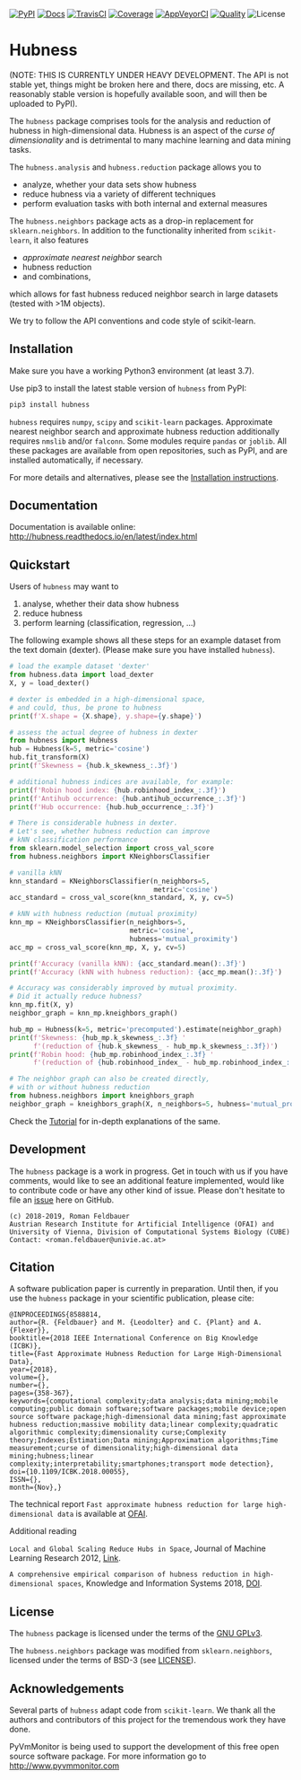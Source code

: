 [![PyPI](https://img.shields.io/pypi/v/hubness.svg)](
https://pypi.org/project/hubness)
[![Docs](https://readthedocs.org/projects/hubness/badge/?version=latest)](
https://hubness.readthedocs.io/en/latest/?badge=latest)
[![TravisCI](https://travis-ci.com/VarIr/hubness.svg?branch=master)](
https://travis-ci.com/VarIr/hubness)
[![Coverage](https://codecov.io/gh/VarIr/hubness/branch/master/graph/badge.svg?branch=master)](
https://codecov.io/gh/VarIr/hubness)
[![AppVeyorCI](https://ci.appveyor.com/api/projects/status/85bs46irwcwwbvyt/branch/master?svg=true)](
https://ci.appveyor.com/project/VarIr/hubness/branch/master)
[![Quality](https://img.shields.io/lgtm/grade/python/g/VarIr/hubness.svg?logo=lgtm&logoWidth=18)](
https://lgtm.com/projects/g/VarIr/hubness/context:python)
![License](https://img.shields.io/github/license/VarIr/hubness.svg)

# Hubness

(NOTE: THIS IS CURRENTLY UNDER HEAVY DEVELOPMENT. The API is not stable yet,
things might be broken here and there, docs are missing, etc.
A reasonably stable version is hopefully available soon,
and will then be uploaded to PyPI).

The `hubness` package comprises tools for the analysis and
reduction of hubness in high-dimensional data.
Hubness is an aspect of the _curse of dimensionality_
and is detrimental to many machine learning and data mining tasks.

The `hubness.analysis` and `hubness.reduction` package allows you to

- analyze, whether your data sets show hubness
- reduce hubness via a variety of different techniques 
- perform evaluation tasks with both internal and external measures

The `hubness.neighbors` package acts as a drop-in replacement for `sklearn.neighbors`.
In addition to the functionality inherited from `scikit-learn`,
it also features
- _approximate nearest neighbor_ search
- hubness reduction
- and combinations,

which allows for fast hubness reduced neighbor search in large datasets
(tested with >1M objects).

We try to follow the API conventions and code style of scikit-learn.

## Installation


Make sure you have a working Python3 environment (at least 3.7).

Use pip3 to install the latest stable version of `hubness` from PyPI:

```bash
pip3 install hubness
```

`hubness` requires `numpy`, `scipy` and `scikit-learn` packages.
Approximate nearest neighbor search and approximate hubness reduction
additionally requires `nmslib` and/or `falconn`.
Some modules require `pandas` or `joblib`. All these packages are available
from open repositories, such as PyPI, and are installed automatically, if necessary.

For more details and alternatives, please see the [Installation instructions](
http://hubness.readthedocs.io/en/latest/user/installation.html).

## Documentation

Documentation is available online: 
http://hubness.readthedocs.io/en/latest/index.html

## Quickstart

Users of `hubness` may want to 

1. analyse, whether their data show hubness
2. reduce hubness
3. perform learning (classification, regression, ...)

The following example shows all these steps for an example dataset
from the text domain (dexter). (Please make sure you have installed `hubness`).

```python
# load the example dataset 'dexter'
from hubness.data import load_dexter
X, y = load_dexter()

# dexter is embedded in a high-dimensional space,
# and could, thus, be prone to hubness
print(f'X.shape = {X.shape}, y.shape={y.shape}')

# assess the actual degree of hubness in dexter
from hubness import Hubness
hub = Hubness(k=5, metric='cosine')
hub.fit_transform(X)
print(f'Skewness = {hub.k_skewness_:.3f}')

# additional hubness indices are available, for example:
print(f'Robin hood index: {hub.robinhood_index_:.3f}')
print(f'Antihub occurrence: {hub.antihub_occurrence_:.3f}')
print(f'Hub occurrence: {hub.hub_occurrence_:.3f}')

# There is considerable hubness in dexter.
# Let's see, whether hubness reduction can improve
# kNN classification performance 
from sklearn.model_selection import cross_val_score
from hubness.neighbors import KNeighborsClassifier

# vanilla kNN
knn_standard = KNeighborsClassifier(n_neighbors=5,
                                    metric='cosine')
acc_standard = cross_val_score(knn_standard, X, y, cv=5)

# kNN with hubness reduction (mutual proximity)
knn_mp = KNeighborsClassifier(n_neighbors=5,
                              metric='cosine',
                              hubness='mutual_proximity')
acc_mp = cross_val_score(knn_mp, X, y, cv=5)

print(f'Accuracy (vanilla kNN): {acc_standard.mean():.3f}')
print(f'Accuracy (kNN with hubness reduction): {acc_mp.mean():.3f}')

# Accuracy was considerably improved by mutual proximity.
# Did it actually reduce hubness?
knn_mp.fit(X, y)
neighbor_graph = knn_mp.kneighbors_graph()

hub_mp = Hubness(k=5, metric='precomputed').estimate(neighbor_graph)
print(f'Skewness: {hub_mp.k_skewness_:.3f} '
      f'(reduction of {hub.k_skewness_ - hub_mp.k_skewness_:.3f})')
print(f'Robin hood: {hub_mp.robinhood_index_:.3f} '
      f'(reduction of {hub.robinhood_index_ - hub_mp.robinhood_index_:.3f})')

# The neighbor graph can also be created directly,
# with or without hubness reduction
from hubness.neighbors import kneighbors_graph
neighbor_graph = kneighbors_graph(X, n_neighbors=5, hubness='mutual_proximity')
```

Check the [Tutorial](http://hubness.readthedocs.io/en/latest/user/tutorial.html)
for in-depth explanations of the same. 


## Development

The `hubness` package is a work in progress. Get in touch with us if you have
comments, would like to see an additional feature implemented, would like
to contribute code or have any other kind of issue. Please don't hesitate
to file an [issue](https://github.com/VarIr/hubness/issues)
here on GitHub. 

    (c) 2018-2019, Roman Feldbauer
    Austrian Research Institute for Artificial Intelligence (OFAI) and
    University of Vienna, Division of Computational Systems Biology (CUBE)
    Contact: <roman.feldbauer@univie.ac.at>

## Citation

A software publication paper is currently in preparation. Until then,
if you use the `hubness` package in your scientific publication, please cite:

    @INPROCEEDINGS{8588814,
    author={R. {Feldbauer} and M. {Leodolter} and C. {Plant} and A. {Flexer}},
    booktitle={2018 IEEE International Conference on Big Knowledge (ICBK)},
    title={Fast Approximate Hubness Reduction for Large High-Dimensional Data},
    year={2018},
    volume={},
    number={},
    pages={358-367},
    keywords={computational complexity;data analysis;data mining;mobile computing;public domain software;software packages;mobile device;open source software package;high-dimensional data mining;fast approximate hubness reduction;massive mobility data;linear complexity;quadratic algorithmic complexity;dimensionality curse;Complexity theory;Indexes;Estimation;Data mining;Approximation algorithms;Time measurement;curse of dimensionality;high-dimensional data mining;hubness;linear complexity;interpretability;smartphones;transport mode detection},
    doi={10.1109/ICBK.2018.00055},
    ISSN={},
    month={Nov},}

The technical report `Fast approximate hubness reduction for large high-dimensional data`
is available at [OFAI](http://www.ofai.at/cgi-bin/tr-online?number+2018-02).

Additional reading

`Local and Global Scaling Reduce Hubs in Space`, Journal of Machine Learning Research 2012,
[Link](http://www.jmlr.org/papers/v13/schnitzer12a.html).

`A comprehensive empirical comparison of hubness reduction in high-dimensional spaces`,
Knowledge and Information Systems 2018, [DOI](https://doi.org/10.1007/s10115-018-1205-y).

License
-------
The `hubness` package is licensed under the terms of the [GNU GPLv3](LICENSE.txt).

The `hubness.neighbors` package was modified from `sklearn.neighbors`,
licensed under the terms of BSD-3 (see [LICENSE](external/SCIKIT_LEARN_LICENSE.txt)).

Acknowledgements
----------------
Several parts of `hubness` adapt code from `scikit-learn`. We thank all the authors
and contributors of this project for the tremendous work they have done.

PyVmMonitor is being used to support the development of this free open source 
software package. For more information go to http://www.pyvmmonitor.com
